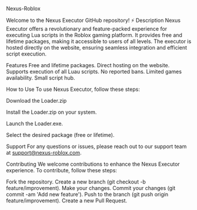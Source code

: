 Nexus-Roblox 

Welcome to the Nexus Executor GitHub repository! ⚡️ Description Nexus Executor offers a revolutionary and feature-packed experience for executing Lua scripts in the Roblox gaming platform. It provides free and lifetime packages, making it accessible to users of all levels. The executor is hosted directly on the website, ensuring seamless integration and efficient script execution.



Features
Free and lifetime packages.
Direct hosting on the website.
Supports execution of all Luau scripts.
No reported bans.
Limited games availability.
Small script hub.


How to Use
To use Nexus Executor, follow these steps:

Download the Loader.zip 

Install the Loader.zip on your system.

Launch the Loader.exe.

Select the desired package (free or lifetime).

Support
For any questions or issues, please reach out to our support team at support@nexus-roblox.com.

Contributing
We welcome contributions to enhance the Nexus Executor experience. To contribute, follow these steps:

Fork the repository.
Create a new branch (git checkout -b feature/improvement).
Make your changes.
Commit your changes (git commit -am 'Add new feature').
Push to the branch (git push origin feature/improvement).
Create a new Pull Request.

